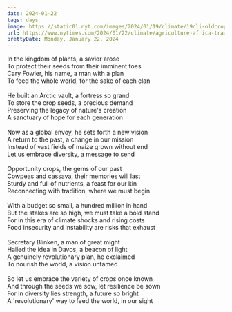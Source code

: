 ```yaml
---
date: 2024-01-22
tags: days
image: https://static01.nyt.com/images/2024/01/19/climate/19cli-oldcrops/19cli-oldcrops-facebookJumbo.jpg
url: https://www.nytimes.com/2024/01/22/climate/agriculture-africa-traditional-crops.html
prettyDate: Monday, January 22, 2024
---
```

In the kingdom of plants, a savior arose<br>To protect their seeds from their imminent foes<br>Cary Fowler, his name, a man with a plan<br>To feed the whole world, for the sake of each clan<br><br>He built an Arctic vault, a fortress so grand<br>To store the crop seeds, a precious demand<br>Preserving the legacy of nature's creation<br>A sanctuary of hope for each generation<br><br>Now as a global envoy, he sets forth a new vision<br>A return to the past, a change in our mission<br>Instead of vast fields of maize grown without end<br>Let us embrace diversity, a message to send<br><br>Opportunity crops, the gems of our past<br>Cowpeas and cassava, their memories will last<br>Sturdy and full of nutrients, a feast for our kin<br>Reconnecting with tradition, where we must begin<br><br>With a budget so small, a hundred million in hand<br>But the stakes are so high, we must take a bold stand<br>For in this era of climate shocks and rising costs<br>Food insecurity and instability are risks that exhaust<br><br>Secretary Blinken, a man of great might<br>Hailed the idea in Davos, a beacon of light<br>A genuinely revolutionary plan, he exclaimed<br>To nourish the world, a vision untamed<br><br>So let us embrace the variety of crops once known<br>And through the seeds we sow, let resilience be sown<br>For in diversity lies strength, a future so bright<br>A 'revolutionary' way to feed the world, in our sight